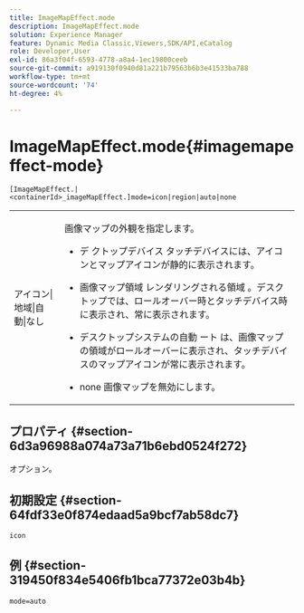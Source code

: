 ```yaml
---
title: ImageMapEffect.mode
description: ImageMapEffect.mode
solution: Experience Manager
feature: Dynamic Media Classic,Viewers,SDK/API,eCatalog
role: Developer,User
exl-id: 86a3f04f-6593-4778-a8a4-1ec19800ceeb
source-git-commit: a919130f0940d81a221b79563b6b3e41533ba788
workflow-type: tm+mt
source-wordcount: '74'
ht-degree: 4%

---
```


# ImageMapEffect.mode{#imagemapeffect-mode}

`[ImageMapEffect.|<containerId>_imageMapEffect.]mode=icon|region|auto|none`

<table id="table_4A3D7D66D76A403199303155318D0DE1"> 
 <tbody> 
  <tr> 
   <td colname="col1"> <p> <span class="codeph"> アイコン|地域|自動|なし </span> </p> </td> 
   <td colname="col2"> <p>画像マップの外観を指定します。 </p> <p> 
     <ul id="ul_DDA49C152718486E853213E6FC2182B2"> 
      <li id="li_18F86AB4D2F544319CCDF7BE376ABA53"> <p> デ <span class="codeph"> クトップデバイス </span> タッチデバイスには、アイコンとマップアイコンが静的に表示されます。 </p> </li> 
      <li id="li_F8832681CDD6456E9147A37C99BAFFED"> <p> 画像マップ領域 </span> レンダリングされる領域 <span class="codeph">。デスクトップでは、ロールオーバー時とタッチデバイス時に表示され、常に表示されます。 </p> </li> 
      <li id="li_9F7DD686E8104AEB944505363F433C0F"> <p> デスクトップシステムの自動 </span> ート <span class="codeph"> は、画像マップの領域がロールオーバーに表示され、タッチデバイスのマップアイコンが常に表示されます。 </p> </li> 
      <li id="li_7CB644F3A029480293B46F44FF8D03B6"> <p> <span class="codeph"> none </span> 画像マップを無効にします。 </p> </li> 
     </ul> </p> </td> 
  </tr> 
 </tbody> 
</table>

## プロパティ {#section-6d3a96988a074a73a71b6ebd0524f272}

オプション。

## 初期設定 {#section-64fdf33e0f874edaad5a9bcf7ab58dc7}

`icon`

## 例 {#section-319450f834e5406fb1bca77372e03b4b}

`mode=auto`
